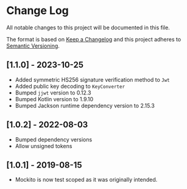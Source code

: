 # Change Log
All notable changes to this project will be documented in this file.

The format is based on [Keep a Changelog](http://keepachangelog.com/)
and this project adheres to [Semantic Versioning](http://semver.org/).

## [1.1.0] - 2023-10-25
- Added symmetric HS256 signature verification method to `Jwt`
- Added public key decoding to `KeyConverter`
- Bumped `jjwt` version to 0.12.3
- Bumped Kotlin version to 1.9.10
- Bumped Jackson runtime dependency version to 2.15.3

## [1.0.2] - 2022-08-03
- Bumped dependency versions
- Allow unsigned tokens

## [1.0.1] - 2019-08-15
- Mockito is now test scoped as it was originally intended.